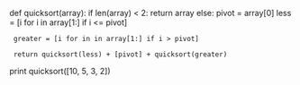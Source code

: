 def quicksort(array):
   if len(array) < 2:
     return array
   else:
     pivot = array[0]
     less = [i for i in array[1:] if i <= pivot]
     
     greater = [i for in in array[1:] if i > pivot]
     
     return quicksort(less) + [pivot] + quicksort(greater)
     
print quicksort([10, 5, 3, 2])     

